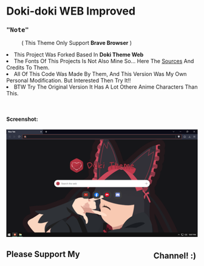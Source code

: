# Doki-doki WEB Improved 

<div>
<h3 style="font-family: monospace">"Note"</h3>
<dd>( This Theme Only Support <b>Brave Browser</b> )</dd>

<p><li> This Project Was Forked Based In <a href="https://github.com/doki-theme/doki-theme-web" style="text-decoration: none"><b>Doki Theme Web</b></a></li>
  <li>The Fonts Of This Projects Is Not Also Mine So... Here The <a href="https://www.dafont.com/kindergarten-4.font">Sources</a> And Credits To Them.
<li> All Of This Code Was Made By Them, And This Version Was My Own Personal Modification. But Interested Then Try It!!</li><li>BTW Try The Original Version It Has A Lot Othere Anime Characters Than This.</li></p>
</div>
<br>
<h4>Screenshot:</h4>
<img src="Brave.png"></img>
<br>
<div>
<h2>Please Support My <a style="float: right; padding: 4px; text-decoration: none" href="https://www.youtube.com/channel/UCnMHIY-XZFMR1IRUiA0QQ9g"> Channel! :)</a></h2>
</div>
